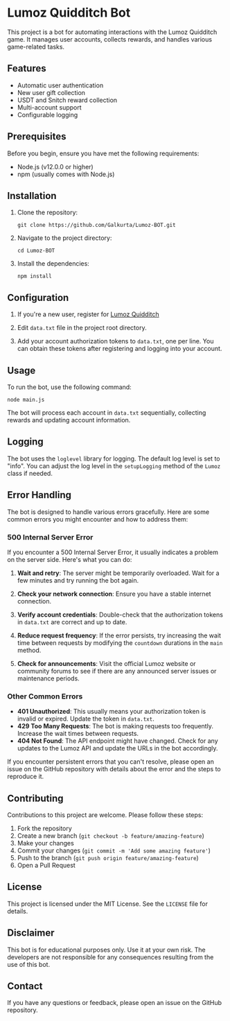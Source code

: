 # Lumoz Quidditch Bot

This project is a bot for automating interactions with the Lumoz Quidditch game. It manages user accounts, collects rewards, and handles various game-related tasks.

## Features

- Automatic user authentication
- New user gift collection
- USDT and Snitch reward collection
- Multi-account support
- Configurable logging

## Prerequisites

Before you begin, ensure you have met the following requirements:

- Node.js (v12.0.0 or higher)
- npm (usually comes with Node.js)

## Installation

1. Clone the repository:

   ```
   git clone https://github.com/Galkurta/Lumoz-BOT.git
   ```

2. Navigate to the project directory:

   ```
   cd Lumoz-BOT
   ```

3. Install the dependencies:
   ```
   npm install
   ```

## Configuration

1. If you're a new user, register for [Lumoz Quidditch](https://t.me/Lumoz_Quidditch_Bot/Match?startapp=inviteUAXHC&text=%F0%9F%A7%99)

2. Edit `data.txt` file in the project root directory.

3. Add your account authorization tokens to `data.txt`, one per line. You can obtain these tokens after registering and logging into your account.

## Usage

To run the bot, use the following command:

```
node main.js
```

The bot will process each account in `data.txt` sequentially, collecting rewards and updating account information.

## Logging

The bot uses the `loglevel` library for logging. The default log level is set to "info". You can adjust the log level in the `setupLogging` method of the `Lumoz` class if needed.

## Error Handling

The bot is designed to handle various errors gracefully. Here are some common errors you might encounter and how to address them:

### 500 Internal Server Error

If you encounter a 500 Internal Server Error, it usually indicates a problem on the server side. Here's what you can do:

1. **Wait and retry**: The server might be temporarily overloaded. Wait for a few minutes and try running the bot again.

2. **Check your network connection**: Ensure you have a stable internet connection.

3. **Verify account credentials**: Double-check that the authorization tokens in `data.txt` are correct and up to date.

4. **Reduce request frequency**: If the error persists, try increasing the wait time between requests by modifying the `countdown` durations in the `main` method.

5. **Check for announcements**: Visit the official Lumoz website or community forums to see if there are any announced server issues or maintenance periods.

### Other Common Errors

- **401 Unauthorized**: This usually means your authorization token is invalid or expired. Update the token in `data.txt`.
- **429 Too Many Requests**: The bot is making requests too frequently. Increase the wait times between requests.
- **404 Not Found**: The API endpoint might have changed. Check for any updates to the Lumoz API and update the URLs in the bot accordingly.

If you encounter persistent errors that you can't resolve, please open an issue on the GitHub repository with details about the error and the steps to reproduce it.

## Contributing

Contributions to this project are welcome. Please follow these steps:

1. Fork the repository
2. Create a new branch (`git checkout -b feature/amazing-feature`)
3. Make your changes
4. Commit your changes (`git commit -m 'Add some amazing feature'`)
5. Push to the branch (`git push origin feature/amazing-feature`)
6. Open a Pull Request

## License

This project is licensed under the MIT License. See the `LICENSE` file for details.

## Disclaimer

This bot is for educational purposes only. Use it at your own risk. The developers are not responsible for any consequences resulting from the use of this bot.

## Contact

If you have any questions or feedback, please open an issue on the GitHub repository.
